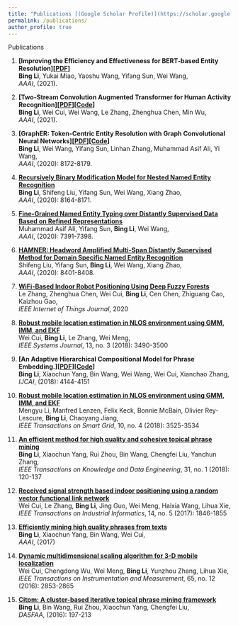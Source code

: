 ```yaml
---
title: "Publications [(Google Scholar Profile)](https://scholar.google.com/citations?user=fLbZnrgAAAAJ&hl=zh-CN)"
permalink: /publications/
author_profile: true
---
```



Publications

1. <b>[Improving the Efficiency and Effectiveness for BERT-based Entity Resolution][<a href="pdf/BERTer.pdf" target="_blank">PDF</a>]</b> <br> 
<b>Bing Li</b>, Yukai Miao, Yaoshu Wang, Yifang Sun, Wei Wang, <br>
<i>AAAI</i>, (2021).

1. <b>[Two-Stream Convolution Augmented Transformer for Human Activity Recognition][<a href="https://github.com/windofshadow/windofshadow.github.io/blob/master/_pages/pdf/THAT.pdf" target="_blank">PDF</a>][<a href="https://github.com/windofshadow/THAT" target="_blank">Code</a>]</b> <br> 
<b>Bing Li</b>, Wei Cui, Wei Wang, Le Zhang, Zhenghua Chen, Min Wu,<br>
<i>AAAI</i>, (2021).

1. <b>[GraphER: Token-Centric Entity Resolution with Graph Convolutional Neural Networks][<a href="https://www.aaai.org/Papers/AAAI/2020GB/AAAI-LiB.10313.pdf" target="_blank">PDF</a>][<a href="https://github.com/windofshadow/GraphER" target="_blank">Code</a>]</b> <br> 
<b>Bing Li</b>, Wei Wang, Yifang Sun, Linhan Zhang, Muhammad Asif Ali, Yi Wang,<br>
<i>AAAI</i>, (2020): 8172-8179.

1. <b>[Recursively Binary Modification Model for Nested Named Entity Recognition](https://www.aaai.org/Papers/AAAI/2020GB/AAAI-LiB.9947.pdf)</b> <br> 
<b>Bing Li</b>, Shifeng Liu, Yifang Sun, Wei Wang, Xiang Zhao,<br>
<i>AAAI</i>, (2020): 8164-8171.

1. <b>[Fine-Grained Named Entity Typing over Distantly Supervised Data Based on Refined Representations](https://www.aaai.org/Papers/AAAI/2020GB/AAAI-AliM.2531.pdf)</b> <br> 
Muhammad Asif Ali, Yifang Sun, <b>Bing Li</b>, Wei Wang,<br>
<i>AAAI</i>, (2020): 7391-7398.

1. <b>[HAMNER: Headword Amplified Multi-Span Distantly Supervised Method for Domain Specific Named Entity Recognition](https://www.aaai.org/Papers/AAAI/2020GB/AAAI-LiuS.6346.pdf)</b> <br> 
Shifeng Liu, Yifang Sun, <b>Bing Li</b>, Wei Wang, Xiang Zhao,<br>
<i>AAAI</i>, (2020): 8401-8408.

1. <b>[WiFi-Based Indoor Robot Positioning Using Deep Fuzzy Forests](https://ieeexplore.ieee.org/abstract/document/9060874/)</b> <br> 
Le Zhang, Zhenghua Chen, Wei Cui, <b>Bing Li</b>, Cen Chen, Zhiguang Cao, Kaizhou Gao,<br>
<i>IEEE Internet of Things Journal</i>, 2020

1. <b>[Robust mobile location estimation in NLOS environment using GMM, IMM, and EKF](https://ieeexplore.ieee.org/abstract/document/8463499/)</b> <br> 
Wei Cui, <b>Bing Li</b>, Le Zhang, Wei Meng,<br>
<i>IEEE Systems Journal</i>, 13, no. 3 (2018): 3490-3500

1. <b>[An Adaptive Hierarchical Compositional Model for Phrase Embedding.][<a href="https://www.ijcai.org/Proceedings/2018/0576.pdf" target="_blank">PDF</a>][<a href="https://github.com/windofshadow/phrase2vec" target="_blank">Code</a>]</b> <br> 
<b>Bing Li</b>, Xiaochun Yang, Bin Wang, Wei Wang, Wei Cui, Xianchao Zhang,<br>
<i>IJCAI</i>, (2018): 4144-4151

1. <b>[Robust mobile location estimation in NLOS environment using GMM, IMM, and EKF](https://ieeexplore.ieee.org/abstract/document/8347121/)</b> <br> 
Mengyu Li, Manfred Lenzen, Felix Keck, Bonnie McBain, Olivier Rey-Lescure, <b>Bing Li</b>, Chaoyang Jiang,<br>
<i>IEEE Transactions on Smart Grid</i>, 10, no. 4 (2018): 3525-3534

1. <b>[An efficient method for high quality and cohesive topical phrase mining](https://ieeexplore.ieee.org/abstract/document/8332520/)</b> <br> 
<b>Bing Li</b>, Xiaochun Yang, Rui Zhou, Bin Wang, Chengfei Liu, Yanchun Zhang,<br>
<i>IEEE Transactions on Knowledge and Data Engineering</i>, 31, no. 1 (2018): 120-137

1. <b>[Received signal strength based indoor positioning using a random vector functional link network](https://ieeexplore.ieee.org/abstract/document/8063349/)</b> <br> 
Wei Cui, Le Zhang, <b>Bing Li</b>, Jing Guo, Wei Meng, Haixia Wang, Lihua Xie,<br>
<i>IEEE Transactions on Industrial Informatics</i>, 14, no. 5 (2017): 1846-1855

1. <b>[Efficiently mining high quality phrases from texts](https://ieeexplore.ieee.org/abstract/document/8063349/)</b> <br> 
<b>Bing Li</b>, Xiaochun Yang, Bin Wang, Wei Cui,<br>
<i>AAAI</i>, (2017)

1. <b>[Dynamic multidimensional scaling algorithm for 3-D mobile localization](https://ieeexplore.ieee.org/abstract/document/7588084/)</b> <br> 
Wei Cui, Chengdong Wu, Wei Meng, <b>Bing Li</b>, Yunzhou Zhang, Lihua Xie,<br>
<i>IEEE Transactions on Instrumentation and Measurement</i>, 65, no. 12 (2016): 2853-2865

1. <b>[Citpm: A cluster-based iterative topical phrase mining framework](https://link.springer.com/chapter/10.1007/978-3-319-32025-0_13)</b> <br> 
<b>Bing Li</b>, Bin Wang, Rui Zhou, Xiaochun Yang, Chengfei Liu,<br>
<i>DASFAA</i>, (2016): 197-213

